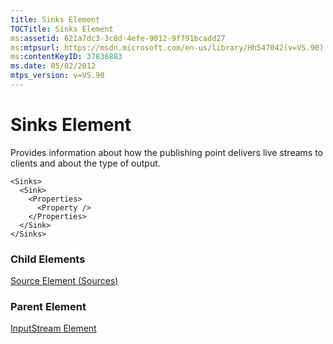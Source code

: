 ```yaml
---
title: Sinks Element
TOCTitle: Sinks Element
ms:assetid: 621a7dc3-3c8d-4efe-9012-9f791bcadd27
ms:mtpsurl: https://msdn.microsoft.com/en-us/library/Hh547042(v=VS.90)
ms:contentKeyID: 37836883
ms.date: 05/02/2012
mtps_version: v=VS.90
---
```


# Sinks Element

Provides information about how the publishing point delivers live streams to clients and about the type of output.

    <Sinks>
      <Sink>
        <Properties>
          <Property />
        </Properties>
      </Sink>
    </Sinks>

### Child Elements

[Source Element (Sources)](source-element-sources.md)

### Parent Element

[InputStream Element](inputstream-element.md)



